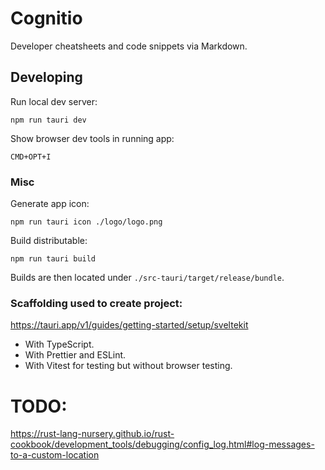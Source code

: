 # Cognitio

Developer cheatsheets and code snippets via Markdown.

## Developing

Run local dev server:

```
npm run tauri dev
```

Show browser dev tools in running app:

```
CMD+OPT+I
```

### Misc

Generate app icon:

```
npm run tauri icon ./logo/logo.png
```

Build distributable:

```
npm run tauri build
```

Builds are then located under `./src-tauri/target/release/bundle`.

### Scaffolding used to create project:

https://tauri.app/v1/guides/getting-started/setup/sveltekit

- With TypeScript.
- With Prettier and ESLint.
- With Vitest for testing but without browser testing.

# TODO:

https://rust-lang-nursery.github.io/rust-cookbook/development_tools/debugging/config_log.html#log-messages-to-a-custom-location
